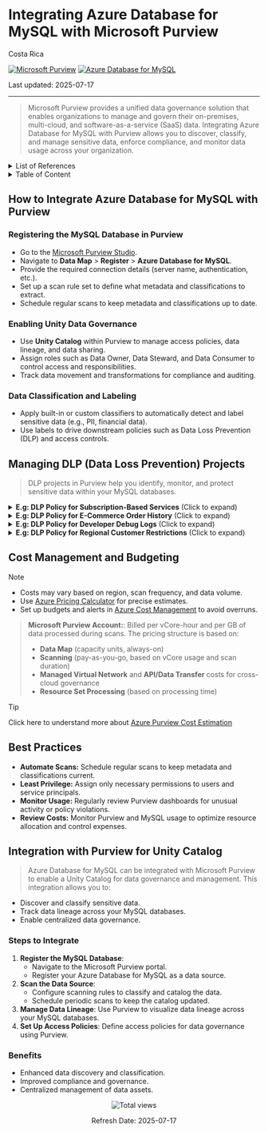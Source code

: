 # Integrating Azure Database for MySQL with Microsoft Purview

Costa Rica

[![Microsoft Purview](https://img.shields.io/badge/Microsoft-Purview-blue)](https://learn.microsoft.com/en-us/azure/purview/) [![Azure Database for MySQL](https://img.shields.io/badge/Azure-MySQL-blue)](https://learn.microsoft.com/en-us/azure/mysql/)

Last updated: 2025-07-17

---

> Microsoft Purview provides a unified data governance solution that enables organizations to manage and govern their on-premises, multi-cloud, and software-as-a-service (SaaS) data. Integrating Azure Database for MySQL with Purview allows you to discover, classify, and manage sensitive data, enforce compliance, and monitor data usage across your organization.

<details>
<summary>List of References</summary>

- [Microsoft Purview Documentation](https://learn.microsoft.com/en-us/azure/purview/)
- [Azure Database for MySQL Documentation](https://learn.microsoft.com/en-us/azure/mysql/)
- [Purview Data Loss Prevention](https://learn.microsoft.com/en-us/azure/purview/concept-data-loss-prevention)
- [Azure Pricing Calculator](https://azure.microsoft.com/en-us/pricing/calculator/)

</details>

<details>
<summary>Table of Content</summary>

- [How to Integrate Azure Database for MySQL with Purview](#how-to-integrate-azure-database-for-mysql-with-purview)
  - [Registering the MySQL Database in Purview](#registering-the-mysql-database-in-purview)
  - [Enabling Unity Data Governance](#enabling-unity-data-governance)
  - [Data Classification and Labeling](#data-classification-and-labeling)
- [Managing DLP Data Loss Prevention Projects](#managing-dlp-data-loss-prevention-projects)
- [Cost Management and Budgeting](#cost-management-and-budgeting)
- [Best Practices](#best-practices)
- [Integration with Purview for Unity Catalog](#integration-with-purview-for-unity-catalog)
  - [Steps to Integrate](#steps-to-integrate)
  - [Benefits](#benefits)
      
</details>

## How to Integrate Azure Database for MySQL with Purview

### Registering the MySQL Database in Purview

- Go to the [Microsoft Purview Studio](https://web.purview.azure.com/).
- Navigate to **Data Map** > **Register** > **Azure Database for MySQL**.
- Provide the required connection details (server name, authentication, etc.).
- Set up a scan rule set to define what metadata and classifications to extract.
- Schedule regular scans to keep metadata and classifications up to date.

### Enabling Unity Data Governance

- Use **Unity Catalog** within Purview to manage access policies, data lineage, and data sharing.
- Assign roles such as Data Owner, Data Steward, and Data Consumer to control access and responsibilities.
- Track data movement and transformations for compliance and auditing.

### Data Classification and Labeling

- Apply built-in or custom classifiers to automatically detect and label sensitive data (e.g., PII, financial data).
- Use labels to drive downstream policies such as Data Loss Prevention (DLP) and access controls.

## Managing DLP (Data Loss Prevention) Projects

> DLP projects in Purview help you identify, monitor, and protect sensitive data within your MySQL databases.

<details>
<summary><b>E.g: DLP Policy for Subscription-Based Services</b> (Click to expand)</summary>

> Safeguard user payment preferences and account activity in SaaS platforms hosted on MySQL.

**Steps:**

1. **Create a DLP Policy:** Apply to `subscriptions`, `payment_settings`, and `invoices`.
2. **Define Detection Rules:** Use classifiers for credit card tokens, billing addresses, and transaction amounts.
3. **Set Actions:**  
   - Encrypt outputs containing sensitive billing fields.  
   - Alert finance admins for bulk export actions.
4. **Monitor and Audit:** Track frequency of full-table reads and ensure they map to approved business operations.

</details>

<details>
<summary><b>E.g: DLP Policy for E-Commerce Order History</b> (Click to expand)</summary>

> Limit access to buyer preferences, addresses, and purchase patterns.

**Steps:**

1. **Create a DLP Policy:** Focus on tables like `orders`, `shipping_info`, and `order_notes`.
2. **Define Detection Rules:** Detect fields such as customer name, address, product SKUs, and delivery comments.
3. **Set Actions:**  
   - Redact buyer notes unless requested by support staff.  
   - Block ad hoc exports for large date ranges unless business-justified.
4. **Monitor and Audit:** Visualize export frequency spikes around campaign or holiday events.

</details>

<details>
<summary><b>E.g: DLP Policy for Developer Debug Logs</b> (Click to expand)</summary>

> Prevent accidental leaks of sensitive environment metadata logged to MySQL by dev tools.

**Steps:**

1. **Create a DLP Policy:** Apply to `debug_logs`, `system_diagnostics`, or `error_trace`.
2. **Define Detection Rules:** Detect tokens, API keys, internal IPs, or exception traces.
3. **Set Actions:**  
   - Mask sensitive values automatically in user-facing reports.  
   - Notify platform engineers when secrets are detected in logging activity.
4. **Monitor and Audit:** Use classification results to drive improved CI/CD pipeline practices.

</details>

<details>
<summary><b>E.g: DLP Policy for Regional Customer Restrictions</b> (Click to expand)</summary>

> Enforce localization by limiting access to user data based on country or regulatory region.

**Steps:**

1. **Create a DLP Policy:** Target tables like `user_profile`, `preferences`, `order_location` with `region_code` or `country_id`.
2. **Define Detection Rules:** Apply filters by jurisdiction (e.g., only users in LATAM).
3. **Set Actions:**  
   - Block access to region-restricted records for global analysts.  
   - Prompt approval workflows for exports involving cross-border records.
4. **Monitor and Audit:** Visualize access by region and link flagged incidents to internal access policy violations.

</details>

## Cost Management and Budgeting

> [!NOTE]
>
> - Costs may vary based on region, scan frequency, and data volume.
> - Use [Azure Pricing Calculator](https://azure.microsoft.com/en-us/pricing/calculator/) for precise estimates.
> - Set up budgets and alerts in [Azure Cost Management](https://learn.microsoft.com/en-us/azure/cost-management-billing/costs/) to avoid overruns.

> **Microsoft Purview Account:**: Billed per vCore-hour and per GB of data processed during scans.
> The pricing structure is based on:
>
> - **Data Map** (capacity units, always-on)
> - **Scanning** (pay-as-you-go, based on vCore usage and scan duration)
> - **Managed Virtual Network** and **API/Data Transfer** costs for cross-cloud governance
> - **Resource Set Processing** (based on processing time)

> [!TIP]
> Click here to understand more about [Azure Purview Cost Estimation](../../Purview/Cost-Estimation.md)

## Best Practices

- **Automate Scans:** Schedule regular scans to keep metadata and classifications current.
- **Least Privilege:** Assign only necessary permissions to users and service principals.
- **Monitor Usage:** Regularly review Purview dashboards for unusual activity or policy violations.
- **Review Costs:** Monitor Purview and MySQL usage to optimize resource allocation and control expenses.

## Integration with Purview for Unity Catalog

> Azure Database for MySQL can be integrated with Microsoft Purview to enable a Unity Catalog for data governance and management. This integration allows you to:

- Discover and classify sensitive data.
- Track data lineage across your MySQL databases.
- Enable centralized data governance.

### Steps to Integrate

1. **Register the MySQL Database**:
   - Navigate to the Microsoft Purview portal.
   - Register your Azure Database for MySQL as a data source.
2. **Scan the Data Source**:
   - Configure scanning rules to classify and catalog the data.
   - Schedule periodic scans to keep the catalog updated.
3. **Manage Data Lineage**: Use Purview to visualize data lineage across your MySQL databases.
4. **Set Up Access Policies**: Define access policies for data governance using Purview.

### Benefits

- Enhanced data discovery and classification.
- Improved compliance and governance.
- Centralized management of data assets.

<!-- START BADGE -->
<div align="center">
  <img src="https://img.shields.io/badge/Total%20views-2-limegreen" alt="Total views">
  <p>Refresh Date: 2025-07-17</p>
</div>
<!-- END BADGE -->
